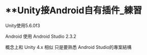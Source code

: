 **Unity接Android自有插件_練習
===

Unity使用5.6.0f3

Android 使用 Android Studio 2.3.2

概念上和 Unity 4.x 相似
只是要熟悉 Android Studio的專案結構